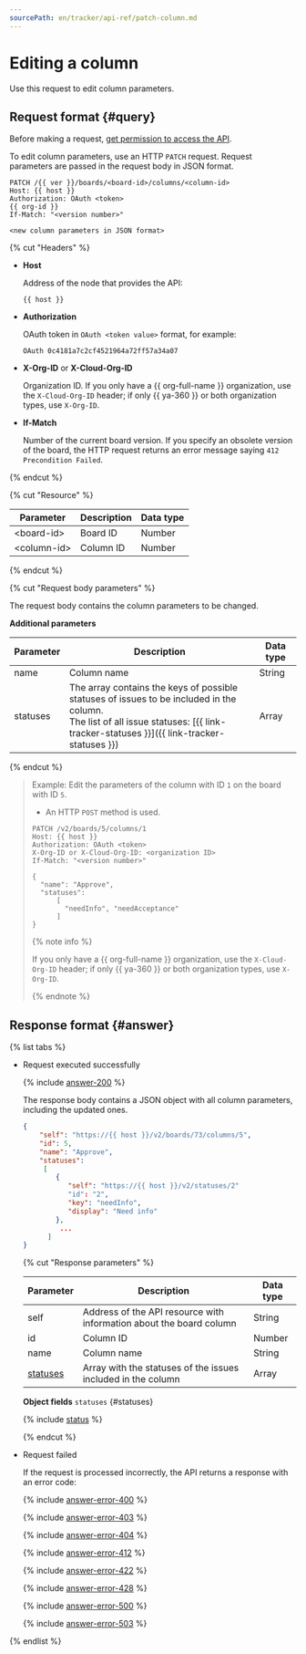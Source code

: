 ```yaml
---
sourcePath: en/tracker/api-ref/patch-column.md
---
```

# Editing a column

Use this request to edit column parameters.

## Request format {#query}

Before making a request, [get permission to access the API](concepts/access.md).

To edit column parameters, use an HTTP `PATCH` request. Request parameters are passed in the request body in JSON format.

```
PATCH /{{ ver }}/boards/<board-id>/columns/<column-id>
Host: {{ host }}
Authorization: OAuth <token>
{{ org-id }}
If-Match: "<version number>"

<new column parameters in JSON format>
```

{% cut "Headers" %}

- **Host**

    Address of the node that provides the API:

    ```
    {{ host }}
    ```

- **Authorization**

    OAuth token in `OAuth <token value>` format, for example:

    ```
    OAuth 0c4181a7c2cf4521964a72ff57a34a07
    ```


- **X-Org-ID** or **X-Cloud-Org-ID**

    Organization ID. If you only have a {{ org-full-name }} organization, use the `X-Cloud-Org-ID` header; if only {{ ya-360 }} or both organization types, use `X-Org-ID`.


- **If-Match**

    Number of the current board version. If you specify an obsolete version of the board, the HTTP request returns an error message saying `412 Precondition Failed`.

{% endcut %}

{% cut "Resource" %}

Parameter | Description | Data type
--------- | ----------- | ---------
\<board-id\> | Board ID | Number
\<column-id\> | Column ID | Number

{% endcut %}

{% cut "Request body parameters" %}

The request body contains the column parameters to be changed.

**Additional parameters**

Parameter | Description | Data type
--------- | ----------- | ---------
name | Column name | String
statuses | The array contains the keys of possible statuses of issues to be included in the column.<br/>The list of all issue statuses: [{{ link-tracker-statuses }}]({{ link-tracker-statuses }}) | Array

{% endcut %}

> Example: Edit the parameters of the column with ID `1` on the board with ID `5`.
>
> - An HTTP `POST` method is used.
>
> ```
> PATCH /v2/boards/5/columns/1
> Host: {{ host }}
> Authorization: OAuth <token>
> X-Org-ID or X-Cloud-Org-ID: <organization ID>
> If-Match: "<version number>"
>
> {
>   "name": "Approve",
>   "statuses":
>       [
>         "needInfo", "needAcceptance"
>       ]
> }
> ```
> {% note info %}
>
> If you only have a {{ org-full-name }} organization, use the `X-Cloud-Org-ID` header; if only {{ ya-360 }} or both organization types, use `X-Org-ID`.
>
> {% endnote %}

## Response format {#answer}

{% list tabs %}

- Request executed successfully

    {% include [answer-200](../_includes/tracker/api/answer-200.md) %}

    The response body contains a JSON object with all column parameters, including the updated ones.

    ```json
    {
        "self": "https://{{ host }}/v2/boards/73/columns/5",
        "id": 5,
        "name": "Approve",
        "statuses":
         [
            {
               "self": "https://{{ host }}/v2/statuses/2"
               "id": "2",
               "key": "needInfo",
               "display": "Need info"
            },
             ...
          ]
    }
    ```

    {% cut "Response parameters" %}

    Parameter | Description | Data type
    --------- | ----------- | ---------
    self | Address of the API resource with information about the board column | String
    id | Column ID | Number
    name | Column name | String
    [statuses](#statuses) | Array with the statuses of the issues included in the column | Array

    **Object fields** `statuses` {#statuses}

    {% include [status](../_includes/tracker/api/status.md) %}

    {% endcut %}

- Request failed

    If the request is processed incorrectly, the API returns a response with an error code:

    {% include [answer-error-400](../_includes/tracker/api/answer-error-400.md) %}

    {% include [answer-error-403](../_includes/tracker/api/answer-error-403.md) %}

    {% include [answer-error-404](../_includes/tracker/api/answer-error-404.md) %}

    {% include [answer-error-412](../_includes/tracker/api/answer-error-412.md) %}

    {% include [answer-error-422](../_includes/tracker/api/answer-error-422.md) %}

    {% include [answer-error-428](../_includes/tracker/api/answer-error-428.md) %}

    {% include [answer-error-500](../_includes/tracker/api/answer-error-500.md) %}

    {% include [answer-error-503](../_includes/tracker/api/answer-error-503.md) %}

{% endlist %}
